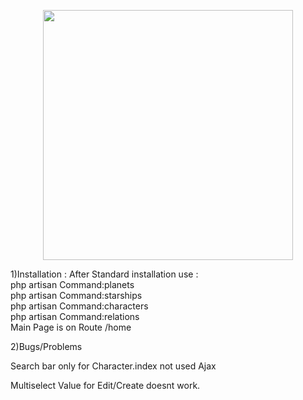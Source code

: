 <p align="center"><a href="https://laravel.com" target="_blank"><img src="https://raw.githubusercontent.com/laravel/art/master/logo-lockup/5%20SVG/2%20CMYK/1%20Full%20Color/laravel-logolockup-cmyk-red.svg" width="400"></a></p>

1)Installation :
After Standard installation use : <br>
php artisan Command:planets <br>
php artisan Command:starships <br>
php artisan Command:characters <br>
php artisan Command:relations <br>
Main Page is on Route /home

2)Bugs/Problems

Search bar only for Character.index not used Ajax

Multiselect Value for Edit/Create doesnt work.



